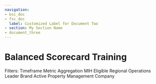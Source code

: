 ```yaml
---
navigation:
- bsc_doc
- fsc_doc
  label: Customized Label for Document Two
- section: My Section Name
- document_three
---
```





# Balanced Scorecard Training


Filters:
   Timeframe
   Metric Aggregation
   MIH Eligible
   Regional Operations Leader
   Brand
   Active Property
   Management Company
